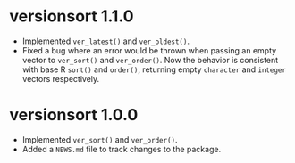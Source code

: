 # versionsort 1.1.0

* Implemented `ver_latest()` and `ver_oldest()`.
* Fixed a bug where an error would be thrown when passing an empty vector to `ver_sort()` and `ver_order()`. Now the behavior is consistent with base R `sort()` and `order()`, returning empty `character` and `integer` vectors respectively.

# versionsort 1.0.0

* Implemented `ver_sort()` and `ver_order()`.
* Added a `NEWS.md` file to track changes to the package.
